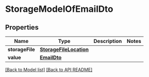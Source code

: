 # StorageModelOfEmailDto


## Properties
Name | Type | Description | Notes
------------ | ------------- | ------------- | -------------
**storageFile** | [**StorageFileLocation**](StorageFileLocation.md) |  | 
**value** | [**EmailDto**](EmailDto.md) |  | 




[[Back to Model list]](Models.md) [[Back to API README]](README.md)
